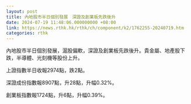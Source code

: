 ```yaml
---
layout: post
title: 內地股市半日個別發展　深證及創業板先跌後升
date: 2024-07-19 11:48:06.000000000 +08:00
link: https://news.rthk.hk/rthk/ch/component/k2/1762255-20240719.htm
categories: rthk
---
```


內地股市半日個別發展，滬股偏軟，深證及創業板先跌後升。貴金屬、地產股下跌，半導體、光刻機等股份上升。

上證指數半日收報2974點，跌2點。

深證成份指數報8907點，升28點，升幅0.32%。

創業板指數報1724點，升6點，升幅0.39%。
